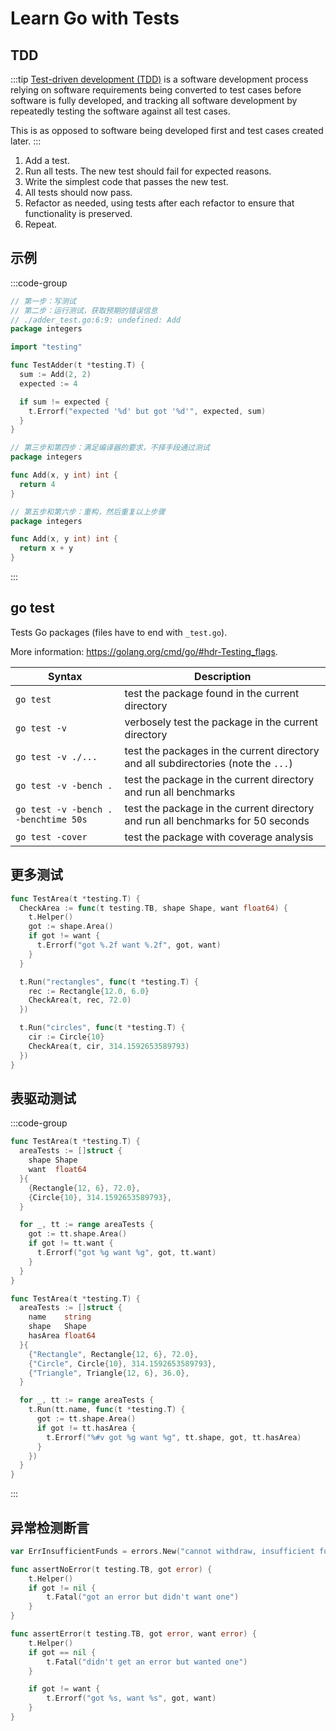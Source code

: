 # Learn Go with Tests

## TDD

:::tip
[Test-driven development (TDD)](https://en.wikipedia.org/wiki/Test-driven_development) is a software development process relying on software requirements being converted to test cases before software is fully developed, and tracking all software development by repeatedly testing the software against all test cases.

This is as opposed to software being developed first and test cases created later.
:::

1. Add a test.
2. Run all tests. The new test should fail for expected reasons.
3. Write the simplest code that passes the new test.
4. All tests should now pass.
5. Refactor as needed, using tests after each refactor to ensure that functionality is preserved.
6. Repeat.

## 示例

:::code-group
```go [adder_test.go]
// 第一步：写测试
// 第二步：运行测试，获取预期的错误信息
// ./adder_test.go:6:9: undefined: Add
package integers

import "testing"

func TestAdder(t *testing.T) {
  sum := Add(2, 2)
  expected := 4

  if sum != expected {
    t.Errorf("expected '%d' but got '%d'", expected, sum)
  }
}
```


```go [adder.go]
// 第三步和第四步：满足编译器的要求，不择手段通过测试
package integers

func Add(x, y int) int {
  return 4
}
```

```go [adder.go]
// 第五步和第六步：重构，然后重复以上步骤
package integers

func Add(x, y int) int {
  return x + y
}
```
:::

## go test

Tests Go packages (files have to end with `_test.go`).

More information: <https://golang.org/cmd/go/#hdr-Testing_flags>.

| Syntax                               | Description                                                                        |
| ------------------------------------ | ---------------------------------------------------------------------------------- |
| `go test`                            | test the package found in the current directory                                    |
| `go test -v`                         | verbosely test the package in the current directory                                |
| `go test -v ./...`                   | test the packages in the current directory and all subdirectories (note the `...`) |
| `go test -v -bench .`                | test the package in the current directory and run all benchmarks                   |
| `go test -v -bench . -benchtime 50s` | test the package in the current directory and run all benchmarks for 50 seconds    |
| `go test -cover`                     | test the package with coverage analysis                                            |


## 更多测试

```go
func TestArea(t *testing.T) {
  CheckArea := func(t testing.TB, shape Shape, want float64) {
    t.Helper()
    got := shape.Area()
    if got != want {
      t.Errorf("got %.2f want %.2f", got, want)
    }
  }

  t.Run("rectangles", func(t *testing.T) {
    rec := Rectangle{12.0, 6.0}
    CheckArea(t, rec, 72.0)
  })

  t.Run("circles", func(t *testing.T) {
    cir := Circle{10}
    CheckArea(t, cir, 314.1592653589793)
  })
}
```

## 表驱动测试

:::code-group
```go [简单版]
func TestArea(t *testing.T) {
  areaTests := []struct {
    shape Shape
    want  float64
  }{
    {Rectangle{12, 6}, 72.0},
    {Circle{10}, 314.1592653589793},
  }

  for _, tt := range areaTests {
    got := tt.shape.Area()
    if got != tt.want {
      t.Errorf("got %g want %g", got, tt.want)
    }
  }
}
```

```go [更好的可读性]
func TestArea(t *testing.T) {
  areaTests := []struct {
    name    string
    shape   Shape
    hasArea float64
  }{
    {"Rectangle", Rectangle{12, 6}, 72.0},
    {"Circle", Circle{10}, 314.1592653589793},
    {"Triangle", Triangle{12, 6}, 36.0},
  }

  for _, tt := range areaTests {
    t.Run(tt.name, func(t *testing.T) {
      got := tt.shape.Area()
      if got != tt.hasArea {
        t.Errorf("%#v got %g want %g", tt.shape, got, tt.hasArea)
      }
    })
  }
}
```
:::

## 异常检测断言

```go
var ErrInsufficientFunds = errors.New("cannot withdraw, insufficient funds")

func assertNoError(t testing.TB, got error) {
	t.Helper()
	if got != nil {
		t.Fatal("got an error but didn't want one")
	}
}

func assertError(t testing.TB, got error, want error) {
	t.Helper()
	if got == nil {
		t.Fatal("didn't get an error but wanted one")
	}

	if got != want {
		t.Errorf("got %s, want %s", got, want)
	}
}
```
